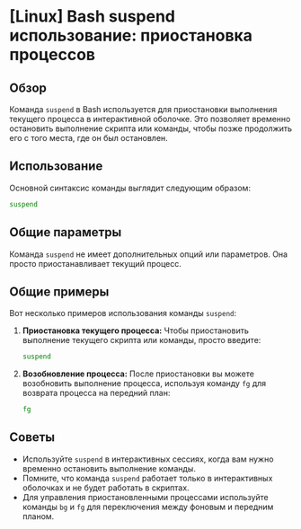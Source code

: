 # [Linux] Bash suspend использование: приостановка процессов

## Обзор
Команда `suspend` в Bash используется для приостановки выполнения текущего процесса в интерактивной оболочке. Это позволяет временно остановить выполнение скрипта или команды, чтобы позже продолжить его с того места, где он был остановлен.

## Использование
Основной синтаксис команды выглядит следующим образом:

```bash
suspend
```

## Общие параметры
Команда `suspend` не имеет дополнительных опций или параметров. Она просто приостанавливает текущий процесс.

## Общие примеры
Вот несколько примеров использования команды `suspend`:

1. **Приостановка текущего процесса:**
   Чтобы приостановить выполнение текущего скрипта или команды, просто введите:
   ```bash
   suspend
   ```

2. **Возобновление процесса:**
   После приостановки вы можете возобновить выполнение процесса, используя команду `fg` для возврата процесса на передний план:
   ```bash
   fg
   ```

## Советы
- Используйте `suspend` в интерактивных сессиях, когда вам нужно временно остановить выполнение команды.
- Помните, что команда `suspend` работает только в интерактивных оболочках и не будет работать в скриптах.
- Для управления приостановленными процессами используйте команды `bg` и `fg` для переключения между фоновым и передним планом.